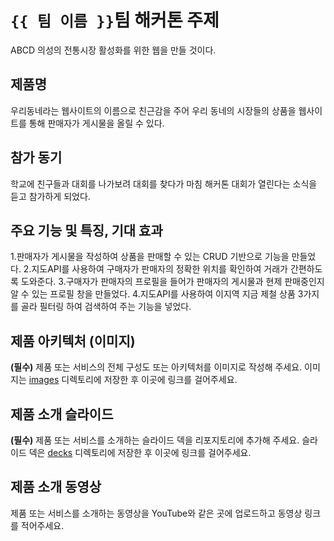 # `{{ 팀 이름 }}`팀 해커톤 주제

ABCD
의성의 전통시장 활성화를 위한 웹을 만들 것이다.

## 제품명

우리동네라는 웹사이트의 이름으로 친근감을 주어 우리 동네의 시장들의 상품을 웹사이트를 통해 판매자가 게시물을 올릴 수 있다.

## 참가 동기

학교에 친구들과 대회를 나가보려 대회를 찾다가 마침 해커톤 대회가 열린다는 소식을 듣고 참가하게 되었다.

## 주요 기능 및 특징, 기대 효과

1.판매자가 게시물을 작성하여 상품을 판매할 수 있는 CRUD 기반으로 기능을 만들었다.
2.지도API를 사용하여 구매자가 판매자의 정확한 위치를 확인하여 거래가 간편하도록 도와준다.
3.구매자가 판매자의 프로필을 들어가 판매자의 게시물과 현제 판매중인지 알 수 있는 프로필 창을 만들었다.
4.지도API를 사용하여 이지역 지금 제철 상품 3가지를 골라 필터링 하여 검색하여 주는 기능을 넣었다.



## 제품 아키텍처 (이미지)

**(필수)** 제품 또는 서비스의 전체 구성도 또는 아키텍처를 이미지로 작성해 주세요. 이미지는 [images](./images) 디렉토리에 저장한 후 이곳에 링크를 걸어주세요.

## 제품 소개 슬라이드

**(필수)** 제품 또는 서비스를 소개하는 슬라이드 덱을 리포지토리에 추가해 주세요. 슬라이드 덱은 [decks](./decks) 디렉토리에 저장한 후 이곳에 링크를 걸어주세요.

## 제품 소개 동영상

제품 또는 서비스를 소개하는 동영상을 YouTube와 같은 곳에 업로드하고 동영상 링크를 적어주세요.
